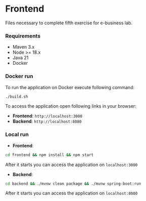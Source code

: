 # Frontend

Files necessary to complete fifth exercise for e-business lab.

### Requirements
- Maven 3.x
- Node >= 18.x
- Java 21
- Docker

### Docker run
To run the application on Docker execute following command:
```bash 
./build.sh
```
To access the application open following links in your browser:
- **Frontend**: `http://localhost:3000`
- **Backend**: `http://localhost:8080`

### Local run
- **Frontend**:
```bash
cd frontend && npm install && npm start
```
After it starts you can access the application on `localhost:3000`

- **Backend**:
```bash
cd backend && ./mvnw clean package && ./mvnw spring-boot:run
```
After it starts you can access the application on `localhost:8080`
